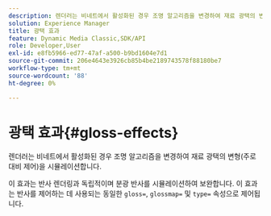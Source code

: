 ```yaml
---
description: 렌더러는 비네트에서 활성화된 경우 조명 알고리즘을 변경하여 재료 광택의 변형(주로 대비 제어)을 시뮬레이션합니다.
solution: Experience Manager
title: 광택 효과
feature: Dynamic Media Classic,SDK/API
role: Developer,User
exl-id: e8fb5966-ed77-47af-a500-b9bd1604e7d1
source-git-commit: 206e4643e3926cb85b4be2189743578f88180be7
workflow-type: tm+mt
source-wordcount: '88'
ht-degree: 0%

---
```


# 광택 효과{#gloss-effects}

렌더러는 비네트에서 활성화된 경우 조명 알고리즘을 변경하여 재료 광택의 변형(주로 대비 제어)을 시뮬레이션합니다.

이 효과는 반사 렌더링과 독립적이며 분광 반사를 시뮬레이션하여 보완합니다. 이 효과는 반사를 제어하는 데 사용되는 동일한 `gloss=`, `glossmap=` 및 `type=` 속성으로 제어됩니다.
